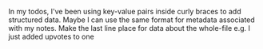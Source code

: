 In my todos, I've been using key-value pairs inside curly braces to add structured data. 
Maybe I can use the same format for metadata associated with my notes. 
Make the last line place for data about the whole-file e.g. I just added upvotes to one 